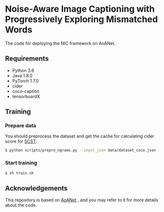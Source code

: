 # Noise-Aware Image Captioning with Progressively Exploring Mismatched Words

The code for deploying the NIC framework on AoANet.

## Requirements

- Python 3.6
- Java 1.8.0
- PyTorch 1.7.0
- cider
- coco-caption 
- tensorboardX


## Training

### Prepare data

You should preprocess the dataset and get the cache for calculating cider score for [SCST](https://arxiv.org/abs/1612.00563):

```bash
$ python scripts/prepro_ngrams.py --input_json data/dataset_coco.json --dict_json data/cocotalk.json --output_pkl data/coco-train --split train
```
### Start training

```bash
$ sh train.sh
```

## Acknowledgements

This repository is based on [AoANet](https://github.com/husthuaan/AoANet) , and you may refer to it for more details about the code.
